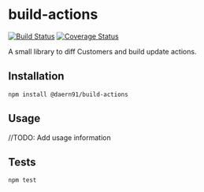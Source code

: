 # build-actions

[![Build Status](https://travis-ci.org/daern91/build-actions.svg?branch=master)](https://travis-ci.org/daern91/build-actions)
[![Coverage Status](https://coveralls.io/repos/github/daern91/build-actions/badge.svg?branch=master)](https://coveralls.io/github/daern91/build-actions?branch=master)

A small library to diff Customers and build update actions.

## Installation

`npm install @daern91/build-actions`

## Usage

//TODO: Add usage information

## Tests

`npm test`
